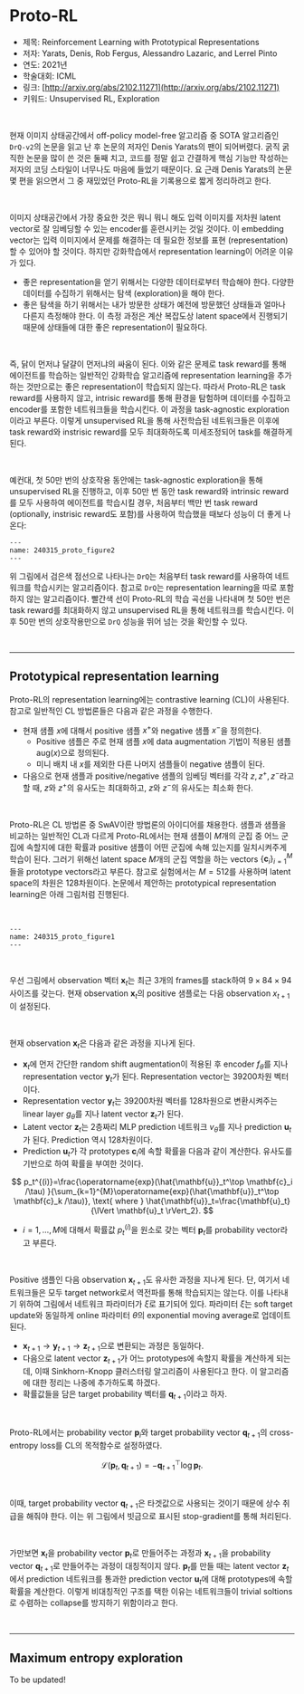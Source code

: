 # Proto-RL

- 제목: Reinforcement Learning with Prototypical Representations
- 저자: Yarats, Denis, Rob Fergus, Alessandro Lazaric, and Lerrel Pinto
- 연도: 2021년
- 학술대회: ICML
- 링크: [http://arxiv.org/abs/2102.11271](http://arxiv.org/abs/2102.11271)
- 키워드: Unsupervised RL, Exploration

<br>

현재 이미지 상태공간에서 off-policy model-free 알고리즘 중 SOTA 알고리즘인 `DrQ-v2`의 논문을 읽고 난 후 논문의 저자인 Denis Yarats의 팬이 되어버렸다.
굵직 굵직한 논문을 많이 쓴 것은 둘째 치고, 코드를 정말 쉽고 간결하게 핵심 기능만 작성하는 저자의 코딩 스타일이 너무나도 마음에 들었기 때문이다.
요 근래 Denis Yarats의 논문 몇 편을 읽으면서 그 중 재밌었던 Proto-RL을 기록용으로 짧게 정리하려고 한다.

<br>

이미지 상태공간에서 가장 중요한 것은 뭐니 뭐니 해도 입력 이미지를 저차원 latent vector로 잘 임베딩할 수 있는 encoder를 훈련시키는 것일 것이다.
이 embedding vector는 입력 이미지에서 문제를 해결하는 데 필요한 정보를 표현 (representation)할 수 있어야 할 것이다.
하지만 강화학습에서 representation learning이 어려운 이유가 있다.
- 좋은 representation을 얻기 위해서는 다양한 데이터로부터 학습해야 한다. 다양한 데이터를 수집하기 위해서는 탐색 (exploration)을 해야 한다.
- 좋은 탐색을 하기 위해서는 내가 방문한 상태가 예전에 방문했던 상태들과 얼마나 다른지 측정해야 한다. 이 측정 과정은 계산 복잡도상 latent space에서 진행되기 때문에 상태들에 대한 좋은 representation이 필요하다.

<br>

즉, 닭이 먼저냐 달걀이 먼저냐의 싸움이 된다. 이와 같은 문제로 task reward를 통해 에이전트를 학습하는 일반적인 강화학습 알고리즘에 representation learning을 추가하는 것만으로는 좋은 representation이 학습되지 않는다. 
따라서 Proto-RL은 task reward를 사용하지 않고, intrisic reward를 통해 환경을 탐험하며 데이터를 수집하고 encoder를 포함한 네트워크들을 학습시킨다. 이 과정을 task-agnostic exploration이라고 부른다. 이렇게 unsupervised RL을 통해 사전학습된 네트워크들은 이후에 task reward와 instrisic reward를 모두 최대화하도록 미세조정되어 task를 해결하게 된다.

<br>

예컨대, 첫 50만 번의 상호작용 동안에는 task-agnostic exploration을 통해 unsupervised RL을 진행하고, 이후 50만 번 동안 task reward와 intrinsic reward를 모두 사용하여 에이전트를 학습시킬 경우, 처음부터 백만 번 task reward (optionally, instrisic reward도 포함)를 사용하여 학습했을 때보다 성능이 더 좋게 나온다:

```{figure} ../img/240315_proto_figure2.png
---
name: 240315_proto_figure2
---
```

위 그림에서 검은색 점선으로 나타나는 `DrQ`는 처음부터 task reward를 사용하여 네트워크를 학습시키는 알고리즘이다. 참고로 `DrQ`는 representation learning을 따로 포함하지 않는 알고리즘이다. 빨간색 선이 Proto-RL의 학습 곡선을 나타내며 첫 50만 번은 task reward를 최대화하지 않고 unsupervised RL을 통해 네트워크를 학습시킨다. 이후 50만 번의 상호작용만으로 `DrQ` 성능을 뛰어 넘는 것을 확인할 수 있다.

<br>

---

## Prototypical representation learning

Proto-RL의 representation learning에는 contrastive learning (CL)이 사용된다. 참고로 일반적인 CL 방법론들은 다음과 같은 과정을 수행한다.
- 현재 샘플 $x$에 대해서 positive 샘플 $x^+$와 negative 샘플 $x^-$을 정의한다.
  - Positive 샘플은 주로 현재 샘플 $x$에 data augmentation 기법이 적용된 샘플 $\text{aug}(x)$으로 정의된다.
  - 미니 배치 내 $x$를 제외한 다른 나머지 샘플들이 negative 샘플이 된다.
- 다음으로 현재 샘플과 positive/negative 샘플의 임베딩 벡터를 각각 $z, z^{+}, z^{-}$라고 할 때, $z$와 $z^{+}$의 유사도는 최대화하고, $z$와 $z^{-}$의 유사도는 최소화 한다.

<br>

Proto-RL은 CL 방법론 중 SwAV이란 방법론의 아이디어를 채용한다. 샘플과 샘플을 비교하는 일반적인 CL과 다르게 Proto-RL에서는 현재 샘플이 $M$개의 군집 중 어느 군집에 속할지에 대한 확률과 positive 샘플이 어떤 군집에 속해 있는지를 일치시켜주게 학습이 된다.
그러기 위해선 latent space $M$개의 군집 역할을 하는 vectors $\left\{ \mathbf{c}_i \right\}_{i=1}^{M}$들을 prototype vectors라고 부른다. 참고로 실험에서는 $M=512$를 사용하며 latent space의 차원은 $128$차원이다. 논문에서 제안하는 prototypical representation learning은 아래 그림처럼 진행된다.

<br>

```{figure} ../img/240315_proto_figure1.png
---
name: 240315_proto_figure1
---
```

<br>

우선 그림에서 observation 벡터 $\mathbf{x}_t$는 최근 $3$개의 frames를 stack하여 $9\times 84 \times 94$ 사이즈를 갖는다. 현재 observation $\mathbf{x}_t$의 positive 샘플로는 다음 observation $x_{t+1}$이 설정된다.

<br>

현재 observation $\mathbf{x}_t$은 다음과 같은 과정을 지나게 된다.

- $\mathbf{x}_t$에 먼저 간단한 random shift augmentation이 적용된 후 encoder $f_{\theta}$를 지나 representation vector $\mathbf{y}_t$가 된다. Representation vector는 $39200$차원 벡터이다.
- Representation vector $\mathbf{y}_t$는 $39200$차원 벡터를 $128$차원으로 변환시켜주는 linear layer $g_{\theta}$를 지나 latent vector $\mathbf{z}_t$가 된다.
- Latent vector $\mathbf{z}_t$는 2층짜리 MLP prediction 네트워크 $v_{\theta}$를 지나 prediction $\mathbf{u}_t$가 된다. Prediction 역시 $128$차원이다.
- Prediction $\mathbf{u}_t$가 각 prototypes $\mathbf{c}_i$에 속할 확률을 다음과 같이 계산한다. 유사도를 기반으로 하여 확률을 부여한 것이다.

$$
p_t^{(i)}=\frac{\operatorname{exp}(\hat{\mathbf{u}}_t^\top \mathbf{c}_i /\tau) }{\sum_{k=1}^{M}\operatorname{exp}(\hat{\mathbf{u}}_t^\top \mathbf{c}_k /\tau)}, \text{ where } \hat{\mathbf{u}}_t=\frac{\mathbf{u}_t}{\lVert \mathbf{u}_t \rVert_2}.
$$

- $i=1, \ldots, M$에 대해서 확률값 $p_t^{(i)}$을 원소로 갖는 벡터 $\mathbf{p}_t$를 probability vector라고 부른다.

<br>

Positive 샘플인 다음 observation $\mathbf{x}_{t+1}$도 유사한 과정을 지나게 된다. 단, 여기서 네트워크들은 모두 target network로서 역전파를 통해 학습되지는 않는다. 이를 나타내기 위하여 그림에서 네트워크 파라미터가 $\xi$로 표기되어 있다. 파라미터 $\xi$는 soft target update와 동일하게 online 파라미터 $\theta$의 exponential moving average로 업데이트된다.
- $\mathbf{x}_{t+1} \rightarrow \mathbf{y}_{t+1} \rightarrow \mathbf{z}_{t+1}$으로 변환되는 과정은 동일하다.
- 다음으로 latent vector $\mathbf{z}_{t+1}$가 어느 prototypes에 속할지 확률을 계산하게 되는데, 이때 Sinkhorn-Knopp 클러스터링 알고리즘이 사용된다고 한다. 이 알고리즘에 대한 정리는 나중에 추가하도록 하겠다. 
- 확률값들을 담은 target probability 벡터를 $\mathbf{q}_{t+1}$이라고 하자.

<br>

Proto-RL에서는 probability vector $\mathbf{p}_i$와 target probability vector $\mathbf{q}_{t+1}$의 cross-entropy loss를 CL의 목적함수로 설정하였다.

$$\mathcal{L}(\mathbf{p}_t, \mathbf{q}_{t+1})=-\mathbf{q}_{t+1}^{\top} \log \mathbf{p}_t.$$

<br>

이때, target probability vector $\mathbf{q}_{t+1}$은 타겟값으로 사용되는 것이기 때문에 상수 취급을 해줘야 한다. 이는 위 그림에서 빗금으로 표시된 stop-gradient를 통해 처리된다.

<br>

가만보면 $\mathbf{x}_t$을 probability vector $\mathbf{p}_t$로 만들어주는 과정과 $\mathbf{x}_{t+1}$을 probability vector $\mathbf{q}_{t+1}$로 만들어주는 과정이 대칭적이지 않다. $\mathbf{p}_t$를 만들 때는 latent vector $\mathbf{z}_t$에서 prediction 네트워크를 통과한 prediction vector $\mathbf{u}_t$에 대해 prototypes에 속할 확률을 계산한다. 이렇게 비대칭적인 구조를 택한 이유는 네트워크들이 trivial soltions로 수렴하는 collapse를 방지하기 위함이라고 한다.

<br>

---

## Maximum entropy exploration

To be updated!

<br>